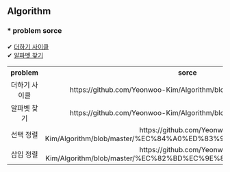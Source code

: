 ## Algorithm

### * problem sorce

✔ [더하기 사이클](https://www.acmicpc.net/problem/1110) <br>
✔ [알파벳 찾기](https://www.acmicpc.net/problem/10809)


<table>
  <th>problem</th>
  <th>sorce</th>
  
  <tr>
    <td align="center"> 더하기 사이클 </td>
    <td align="center"> https://github.com/Yeonwoo-Kim/Algorithm/blob/master/17595719.py3 </td>
  </tr>
  
  <tr>
   <td align="center"> 알파벳 찾기 </td>
   <td align="center"> https://github.com/Yeonwoo-Kim/Algorithm/blob/master/18287191.py3 </td>
  </tr>
    <tr>
   <td align="center"> 선택 정렬</td>
   <td align="center"> https://github.com/Yeonwoo-Kim/Algorithm/blob/master/%EC%84%A0%ED%83%9D%EC%A0%95%EB%A0%AC.c </td>
  </tr>
    <tr>
   <td align="center"> 삽입 정렬 </td>
   <td align="center"> https://github.com/Yeonwoo-Kim/Algorithm/blob/master/%EC%82%BD%EC%9E%85%EC%A0%95%EB%A0%AC.c </td>
  </tr>
  
  
  
</table>
